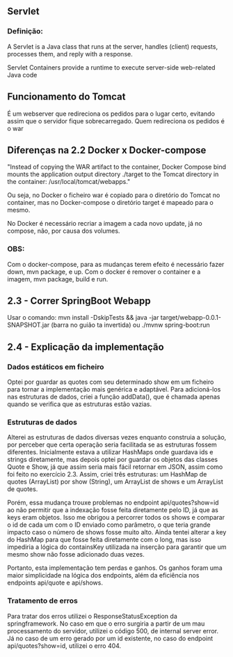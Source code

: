 ## Servlet

### Definição:
A Servlet is a Java class that runs at the server, handles (client) requests, 
processes them, and reply with a response.

Servlet Containers provide a runtime to execute server-side web-related Java code

## Funcionamento do Tomcat

É um webserver que redireciona os pedidos para o lugar certo, evitando assim que o servidor fique sobrecarregado. Quem redireciona os pedidos é o war 

## Diferenças na 2.2 Docker x Docker-compose

"Instead of copying the WAR artifact to the container, Docker Compose bind mounts the application output directory ./target to the Tomcat directory in the container: /usr/local/tomcat/webapps."

Ou seja, no Docker o ficheiro war é copiado para o diretório do Tomcat no container, mas no Docker-compose
o diretório target é mapeado para o mesmo. 

No Docker é necessário recriar a imagem a cada novo update, já no compose, não, por causa dos volumes.

### OBS: 
Com o docker-compose, para as mudanças terem efeito é necessário fazer down, mvn package, e up. Com o docker
é remover o container e a imagem, mvn package, build e run.

## 2.3 - Correr SpringBoot Webapp
Usar o comando: mvn install -DskipTests && java -jar target/webapp-0.0.1-SNAPSHOT.jar 
(barra no guião ta invertida)
ou
./mvnw spring-boot:run

## 2.4 - Explicação da implementação

### Dados estáticos em ficheiro
Optei por guardar as quotes com seu determinado show em um ficheiro para tornar a implementação mais genérica
e adaptável. Para adicioná-los nas estruturas de dados, criei a função addData(), que é chamada apenas quando
se verifica que as estruturas estão vazias. 

### Estruturas de dados
Alterei as estruturas de dados diversas vezes enquanto construia a solução, por perceber que certa operação
seria facilitada se as estruturas fossem diferentes. Inicialmente estava a utilizar HashMaps onde guardava ids
e strings diretamente, mas depois optei por guardar os objetos das classes Quote e Show, já que assim seria
mais fácil retornar em JSON, assim como foi feito no exercício 2.3. Assim, criei três estruturas: um HashMap 
de quotes (ArrayList) por show (String), um ArrayList de shows e um ArrayList de quotes. 

Porém, essa mudança trouxe problemas no endpoint api/quotes?show=id ao não permitir que a indexação fosse feita diretamente pelo ID, já que as keys eram objetos. Isso me obrigou a percorrer todos os shows e comparar o id de
cada um com o ID enviado como parâmetro, o que teria grande impacto caso o número de shows fosse muito alto. Ainda tentei alterar a key do HashMap para que fosse feita diretamente com o long, mas isso impediria a lógica
do containsKey utilizada na inserção para garantir que um mesmo show não fosse adicionado duas vezes.

Portanto, esta implementação tem perdas e ganhos. Os ganhos foram uma maior simplicidade na lógica dos endpoints, além da eficiência nos endpoints api/quote e api/shows. 

### Tratamento de erros
Para tratar dos erros utilizei o ResponseStatusException da springframework.
No caso em que o erro surgiria a partir de um mau processamento do servidor, utilizei o código 500, de internal
server error. Já no caso de um erro gerado por um id existente, no caso do endpoint api/quotes?show=id, utilizei
o erro 404.